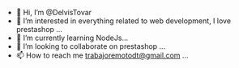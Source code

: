 - 👋 Hi, I’m @DelvisTovar
- 👀 I’m interested in everything related to web development, I love prestashop ...
- 🌱 I’m currently learning NodeJs...
- 💞️ I’m looking to collaborate on prestashop ...
- 📫 How to reach me trabajoremotodt@gmail.com ...

